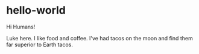 # hello-world

Hi Humans!

Luke here. I like food and coffee.
I've had tacos on the moon and find them far superior to Earth tacos.
